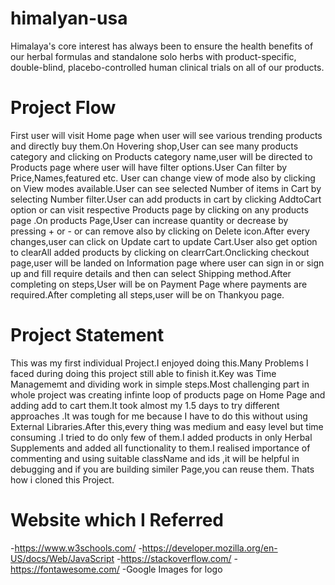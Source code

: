 # himalyan-usa
Himalaya's core interest has always been to ensure the health benefits of our herbal formulas and standalone solo herbs with product-specific, double-blind, placebo-controlled human clinical trials on all of our products.


# Project Flow
First user will visit Home page when user will see various trending products and directly buy them.On Hovering shop,User can see many products category and clicking on Products category name,user will be directed to Products page where user will have filter options.User Can filter by Price,Names,featured etc. User can change view of mode also by clicking on View modes available.User can see selected Number of items in Cart by selecting Number filter.User can add products in cart by clicking AddtoCart option or can visit respective Products page by clicking on any products page .On products Page,User can increase quantity or decrease by pressing + or - or can remove also by clicking on Delete icon.After every changes,user can click on Update cart to update Cart.User also get option to clearAll added products by clicking on clearrCart.Onclicking checkout page,user will be landed on Information page where user can sign in or sign up and fill require details and then can select Shipping method.After completing on steps,User will be on Payment Page where payments are required.After completing all steps,user will be on Thankyou page.

# Project Statement
This was my first individual Project.I enjoyed doing this.Many Problems I faced during doing this project still able to finish it.Key was Time Managememt and dividing work in simple steps.Most challenging part in whole project was creating infinte loop of products page on Home Page and adding add to cart them.It took almost my 1.5 days to try different approaches .It was tough for me because I have to do this without using External Libraries.After this,every thing was medium and easy level but time consuming .I tried to do only few of them.I added products in only Herbal Supplements and added all functionality to them.I realised importance of commenting and using suitable className and ids ,it will be helpful in debugging and if you are building similer Page,you can reuse them. Thats how i cloned this Project.

# Website which I Referred
-https://www.w3schools.com/
-https://developer.mozilla.org/en-US/docs/Web/JavaScript
-https://stackoverflow.com/
-https://fontawesome.com/
-Google Images for logo